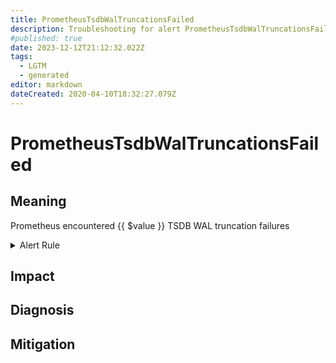 ```yaml
---
title: PrometheusTsdbWalTruncationsFailed
description: Troubleshooting for alert PrometheusTsdbWalTruncationsFailed
#published: true
date: 2023-12-12T21:12:32.022Z
tags: 
  - LGTM
  - generated
editor: markdown
dateCreated: 2020-04-10T18:32:27.079Z
---
```


# PrometheusTsdbWalTruncationsFailed

## Meaning
[//]: # "Short paragraph that explains what the alert means"
Prometheus encountered {{ $value }} TSDB WAL truncation failures

<details>
  <summary>Alert Rule</summary>

{{% rule "prometheus-self-monitoring/prometheus-self-monitoring-internal.yml" "PrometheusTsdbWalTruncationsFailed" %}}

<!-- Rule when generated

```yaml
alert: PrometheusTsdbWalTruncationsFailed
expr: increase(prometheus_tsdb_wal_truncations_failed_total[1m]) > 0
for: 0m
labels:
    severity: critical
annotations:
    summary: Prometheus TSDB WAL truncations failed (instance {{ $labels.instance }})
    description: |-
        Prometheus encountered {{ $value }} TSDB WAL truncation failures
          VALUE = {{ $value }}
          LABELS = {{ $labels }}
    runbook: https://github.com/srerun/prometheus-alerts/blob/main/content/runbooks/prometheus-self-monitoring-internal/PrometheusTsdbWalTruncationsFailed.md

```

-->

</details>


## Impact
[//]: # "What could / will happen if the alert is not addressed"



## Diagnosis
[//]: # "Steps to take to identify the cause of the problem"



## Mitigation
[//]: # "The steps necessary to resolve the alert"
